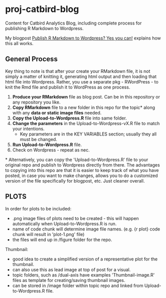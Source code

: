 # proj-catbird-blog

Content for Catbird Analytics Blog, including complete process for publishing R Markdown to Wordpress.

My blogpost [Publish R Markdown to Wordpress? Yes you can!](https://catbirdanalytics.wordpress.com/2021/08/02/publish-r-markdown-to-wordpress-site-yes-you-can/) explains how this all works. 

## General Process

Key thing to note is that after your create your RMarkdown file, it is not simply a matter of knitting it, generating html output and then loading that html file into Wordpress. Rather, you use a separate pkg - RWordPress - to knit the Rmd file and publish it to WordPress as one process.

1. **Produce your RMarkdown** file as blog post. Can be in this repository or any repository you like.
2. **Copy RMarkdown** file to a new folder in this repo for the topic\* along with any **data or static image files** needed.
3. **Copy the Upload-to-Wordpress.R** file into same folder.
4. **Change the parameters** in the Upload-to-Wordpress-vX.R file to match your intentions. 
   - Key parameters are in the KEY VARIABLES section; usually they all must be changed.
5. **Run Upload-to-Wordpress.R** file.
6. Check on Wordpress - repeat as nec.
  
\* Alternatively, you can copy the 'Upload-to-Wordpress.R' file to your original repo and publish to Wordpress directly from there. The advantages to copying into this repo are that it is easier to keep track of what you have posted, in case you want to make changes, allows you to do a customized version of the file specifically for blogpost, etc. Just cleaner overall.

## PLOTS

In order for plots to be included:

- .png image files of plots need to be created - this will happen automatically when Upload-to-Wordpress.R is run.
- name of code chunk will determine image file names. (e.g. {r plot} code chunk will result in 'plot-1.png' file)
- the files will end up in /figure folder for the repo.

Thumbnail:

- good idea to create a simplified version of a representative plot for the thumbnail.
- can also use this as lead image at top of post for a visual.
- topic folders, such as /dual-axis have examples 'Thumbnail-image.R' files as template for creating/saving thumbnail images.
- can be stored in /image folder within topic repo and linked from Upload-to-Wordpress.R file.

